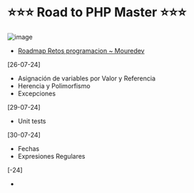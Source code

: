 # ⭐⭐⭐ Road to PHP Master ⭐⭐⭐

![image](https://github.com/user-attachments/assets/34c9c4d3-e55e-4c25-9cbe-3633c012c004)

- [Roadmap Retos programacion ~ Mouredev](https://retosdeprogramacion.com/roadmap/#last)


[26-07-24]

- Asignación de variables por Valor y Referencia
- Herencia y Polimorfismo
- Excepciones

[29-07-24]

- Unit tests 

[30-07-24]

- Fechas
- Expresiones Regulares

[-24]

-
